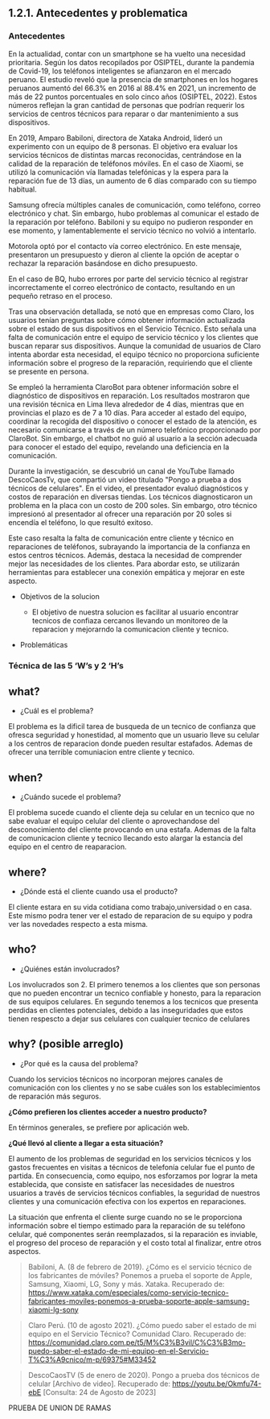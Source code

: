 ## 1.2.1. Antecedentes y problematica

### Antecedentes 

En la actualidad, contar con un smartphone se ha vuelto una necesidad prioritaria. Según los datos recopilados por OSIPTEL, durante la pandemia de Covid-19, los teléfonos inteligentes se afianzaron en el mercado peruano. El estudio reveló que la presencia de smartphones en los hogares peruanos aumentó del 66.3% en 2016 al 88.4% en 2021, un incremento de más de 22 puntos porcentuales en solo cinco años (OSIPTEL, 2022). Estos números reflejan la gran cantidad de personas que podrían requerir los servicios de centros técnicos para reparar o dar mantenimiento a sus dispositivos.

En 2019, Amparo Babiloni, directora de Xataka Android, lideró un experimento con un equipo de 8 personas. El objetivo era evaluar los servicios técnicos de distintas marcas reconocidas, centrándose en la calidad de la reparación de teléfonos móviles.
En el caso de Xiaomi, se utilizó la comunicación vía llamadas telefónicas y la espera para la reparación fue de 13 días, un aumento de 6 días comparado con su tiempo habitual.

Samsung ofrecía múltiples canales de comunicación, como teléfono, correo electrónico y chat. Sin embargo, hubo problemas al comunicar el estado de la reparación por teléfono. Babiloni y su equipo no pudieron responder en ese momento, y lamentablemente el servicio técnico no volvió a intentarlo.

Motorola optó por el contacto vía correo electrónico. En este mensaje, presentaron un presupuesto y dieron al cliente la opción de aceptar o rechazar la reparación basándose en dicho presupuesto.

En el caso de BQ, hubo errores por parte del servicio técnico al registrar incorrectamente el correo electrónico de contacto, resultando en un pequeño retraso en el proceso.

Tras una observación detallada, se notó que en empresas como Claro, los usuarios tenían preguntas sobre cómo obtener información actualizada sobre el estado de sus dispositivos en el Servicio Técnico. Esto señala una falta de comunicación entre el equipo de servicio técnico y los clientes que buscan reparar sus dispositivos. Aunque la comunidad de usuarios de Claro intenta abordar esta necesidad, el equipo técnico no proporciona suficiente información sobre el progreso de la reparación, requiriendo que el cliente se presente en persona.

Se empleó la herramienta ClaroBot para obtener información sobre el diagnóstico de dispositivos en reparación. Los resultados mostraron que una revisión técnica en Lima lleva alrededor de 4 días, mientras que en provincias el plazo es de 7 a 10 días.
Para acceder al estado del equipo, coordinar la recogida del dispositivo o conocer el estado de la atención, es necesario comunicarse a través de un número telefónico proporcionado por ClaroBot. Sin embargo, el chatbot no guió al usuario a la sección adecuada para conocer el estado del equipo, revelando una deficiencia en la comunicación.

Durante la investigación, se descubrió un canal de YouTube llamado DescoCaosTv, que compartió un video titulado "Pongo a prueba a dos técnicos de celulares". En el video, el presentador evaluó diagnósticos y costos de reparación en diversas tiendas. Los técnicos diagnosticaron un problema en la placa con un costo de 200 soles. Sin embargo, otro técnico impresionó al presentador al ofrecer una reparación por 20 soles si encendía el teléfono, lo que resultó exitoso.

Este caso resalta la falta de comunicación entre cliente y técnico en reparaciones de teléfonos, subrayando la importancia de la confianza en estos centros técnicos. Además, destaca la necesidad de comprender mejor las necesidades de los clientes. Para abordar esto, se utilizarán herramientas para establecer una conexión empática y mejorar en este aspecto.


* Objetivos de la solucion

    * El objetivo de nuestra solucion es facilitar al usuario encontrar tecnicos de confiaza cercanos llevando un monitoreo de la reparacion y mejorarndo la comunicacion cliente y tecnico.

* Problemáticas 

### Técnica de las 5 ‘W’s y 2 ‘H’s

## what?
- ¿Cuál es el problema?

El problema es la dificil tarea de busqueda de un tecnico de confianza que ofresca seguridad y honestidad, al momento que un usuario lleve su celular a los centros de reparacion donde pueden resultar estafados. Ademas de ofrecer una terrible comuniacion entre cliente y tecnico.
## when?
- ¿Cuándo sucede el problema?

El problema sucede cuando el cliente deja su celular en un tecnico que no sabe evaluar el equipo celular del cliente o aprovechandose del desconocimiento del cliente provocando en una estafa. Ademas de la falta de comunicacion cliente y tecnico llecando esto alargar la estancia del equipo en el centro de reaparacion.

## where?
- ¿Dónde está el cliente cuando usa el producto?

El cliente estara en su vida cotidiana como trabajo,universidad o en casa. Este mismo podra tener ver el estado de reparacion de su equipo y podra ver las novedades respecto a esta misma.

## who?
- ¿Quiénes están involucrados?

Los involucrados son 2. El primero tenemos a los clientes que son personas que no pueden encontrar un tecnico confiable y honesto, para la reparacion de sus equipos celulares. En segundo tenemos a los tecnicos que presenta perdidas en clientes potenciales, debido a las inseguridades que estos tienen respescto a dejar sus celulares con cualquier tecnico de celulares
## why? (posible arreglo)
- ¿Por qué es la causa del problema?

Cuando los servicios técnicos no incorporan mejores canales de comunicación con los clientes y no se sabe cuáles son los establecimientos de reparación más seguros.

**¿Cómo prefieren los clientes acceder a nuestro producto?**

En términos generales, se prefiere por aplicación web.

**¿Qué llevó al cliente a llegar a esta situación?**

El aumento de los problemas de seguridad en los servicios técnicos y los gastos frecuentes en visitas a técnicos de telefonía celular fue el punto de partida. En consecuencia, como equipo, nos esforzamos por lograr la meta establecida, que consiste en satisfacer las necesidades de nuestros usuarios a través de servicios técnicos confiables, la seguridad de nuestros clientes y una comunicación efectiva con los expertos en reparaciones.


La situación que enfrenta el cliente surge cuando no se le proporciona información sobre el tiempo estimado para la reparación de su teléfono celular, qué componentes serán reemplazados, si la reparación es inviable, el progreso del proceso de reparación y el costo total al finalizar, entre otros aspectos.

> Babiloni, A. (8 de febrero de 2019). ¿Cómo es el servicio técnico de los fabricantes de móviles? Ponemos a prueba el soporte de Apple, Samsung, Xiaomi, LG, Sony y más. Xataka. Recuperado de: https://www.xataka.com/especiales/como-servicio-tecnico-fabricantes-moviles-ponemos-a-prueba-soporte-apple-samsung-xiaomi-lg-sony 

> Claro Perú. (10 de agosto 2021). ¿Cómo puedo saber el estado de mi equipo en el Servicio Técnico? Comunidad Claro. Recuperado de: https://comunidad.claro.com.pe/t5/M%C3%B3vil/C%C3%B3mo-puedo-saber-el-estado-de-mi-equipo-en-el-Servicio-T%C3%A9cnico/m-p/69375#M33452 

> DescoCaosTV (5 de enero de 2020). Pongo a prueba dos técnicos de celular [Archivo de video]. Recuperado de: https://youtu.be/Okmfu74-ebE [Consulta: 24 de Agosto de 2023]

PRUEBA DE UNION DE RAMAS